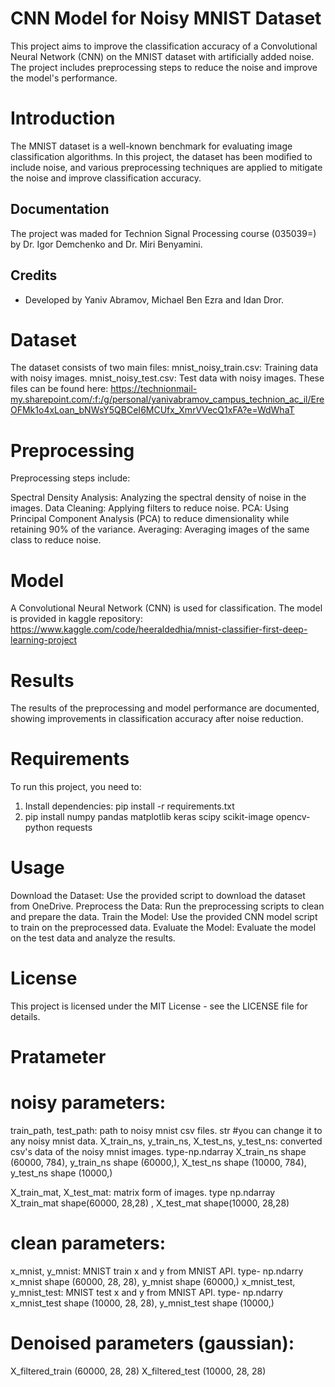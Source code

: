 # CNN Model for Noisy MNIST Dataset
This project aims to improve the classification accuracy of a Convolutional Neural Network (CNN) on the MNIST dataset with artificially added noise. The project includes preprocessing steps to reduce the noise and improve the model's performance.

# Introduction
The MNIST dataset is a well-known benchmark for evaluating image classification algorithms. In this project, the dataset has been modified to include noise, and various preprocessing techniques are applied to mitigate the noise and improve classification accuracy.

## Documentation
The project was maded for Technion Signal Processing course (035039=) by Dr. Igor Demchenko and Dr. Miri Benyamini.

## Credits
- Developed by Yaniv Abramov, Michael Ben Ezra and Idan Dror.

# Dataset
The dataset consists of two main files:
mnist_noisy_train.csv: Training data with noisy images.
mnist_noisy_test.csv: Test data with noisy images.
These files can be found here:
https://technionmail-my.sharepoint.com/:f:/g/personal/yanivabramov_campus_technion_ac_il/EreOFMk1o4xLoan_bNWsY5QBCeI6MCUfx_XmrVVecQ1xFA?e=WdWhaT 

# Preprocessing
Preprocessing steps include:

Spectral Density Analysis: Analyzing the spectral density of noise in the images.
Data Cleaning: Applying filters to reduce noise.
PCA: Using Principal Component Analysis (PCA) to reduce dimensionality while retaining 90% of the variance.
Averaging: Averaging images of the same class to reduce noise.
# Model
A Convolutional Neural Network (CNN) is used for classification. The model is provided in kaggle repository: https://www.kaggle.com/code/heeraldedhia/mnist-classifier-first-deep-learning-project

# Results
The results of the preprocessing and model performance are documented, showing improvements in classification accuracy after noise reduction.

# Requirements
To run this project, you need to:
1. Install dependencies: pip install -r requirements.txt
2. pip install numpy pandas matplotlib keras scipy scikit-image opencv-python requests

# Usage
Download the Dataset: Use the provided script to download the dataset from OneDrive.
Preprocess the Data: Run the preprocessing scripts to clean and prepare the data.
Train the Model: Use the provided CNN model script to train on the preprocessed data.
Evaluate the Model: Evaluate the model on the test data and analyze the results.

# License
This project is licensed under the MIT License - see the LICENSE file for details.



# Pratameter

# noisy parameters:
train_path, test_path: path to noisy mnist csv files. str   #you can change it to any noisy mnist data.
X_train_ns, y_train_ns, X_test_ns, y_test_ns: converted csv's data of the noisy mnist images. type-np.ndarray
X_train_ns shape (60000, 784), y_train_ns shape (60000,), X_test_ns shape (10000, 784), y_test_ns shape (10000,)

X_train_mat, X_test_mat: matrix form of images. type np.ndarray
X_train_mat shape(60000, 28,28) , X_test_mat shape(10000, 28,28)


# clean parameters:
x_mnist, y_mnist: MNIST train x and y from MNIST API. type- np.ndarry
x_mnist shape (60000, 28, 28), y_mnist shape (60000,)
x_mnist_test, y_mnist_test: MNIST test x and y from MNIST API. type- np.ndarry
x_mnist_test shape (10000, 28, 28), y_mnist_test shape (10000,)


# Denoised parameters (gaussian):

X_filtered_train   (60000, 28, 28)
X_filtered_test  (10000, 28, 28)